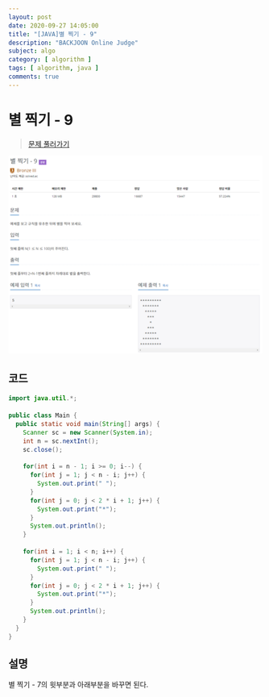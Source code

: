 ```yaml
---
layout: post
date: 2020-09-27 14:05:00
title: "[JAVA]별 찍기 - 9"
description: "BACKJOON Online Judge"
subject: algo
category: [ algorithm ]
tags: [ algorithm, java ]
comments: true
---
```


# 별 찍기 - 9

> [문제 풀러가기](https://acmicpc.net/problem/2446)

![2446](/assets/img/algo/2446.png)

## 코드

```java
import java.util.*;

public class Main {
  public static void main(String[] args) {
    Scanner sc = new Scanner(System.in);
    int n = sc.nextInt();
    sc.close();

    for(int i = n - 1; i >= 0; i--) {
      for(int j = 1; j < n - i; j++) {
        System.out.print(" ");
      }
      for(int j = 0; j < 2 * i + 1; j++) {
        System.out.print("*");
      }
      System.out.println();
    }

    for(int i = 1; i < n; i++) {
      for(int j = 1; j < n - i; j++) {
        System.out.print(" ");
      }
      for(int j = 0; j < 2 * i + 1; j++) {
        System.out.print("*");
      }
      System.out.println();
    }
  }
}
```

## 설명

별 찍기 - 7의 윗부분과 아래부분을 바꾸면 된다.
